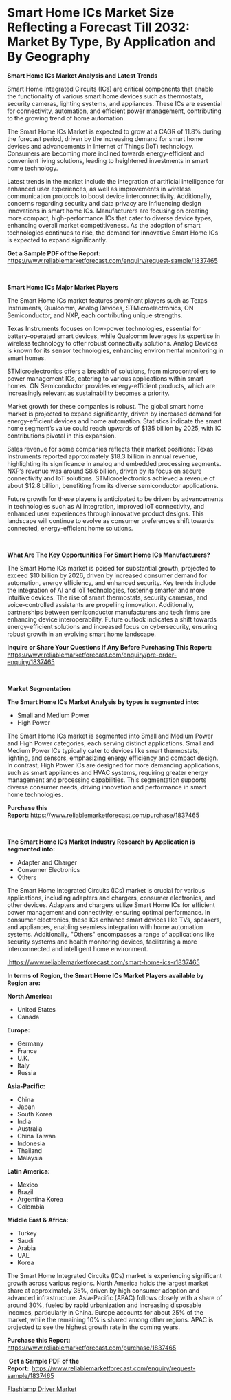 <p><h1>Smart Home ICs Market Size Reflecting a Forecast Till 2032: Market By Type, By Application and By Geography</h1></p><p><strong>Smart Home ICs Market Analysis and Latest Trends</strong></p>
<p><p>Smart Home Integrated Circuits (ICs) are critical components that enable the functionality of various smart home devices such as thermostats, security cameras, lighting systems, and appliances. These ICs are essential for connectivity, automation, and efficient power management, contributing to the growing trend of home automation.</p><p>The Smart Home ICs Market is expected to grow at a CAGR of 11.8% during the forecast period, driven by the increasing demand for smart home devices and advancements in Internet of Things (IoT) technology. Consumers are becoming more inclined towards energy-efficient and convenient living solutions, leading to heightened investments in smart home technology. </p><p>Latest trends in the market include the integration of artificial intelligence for enhanced user experiences, as well as improvements in wireless communication protocols to boost device interconnectivity. Additionally, concerns regarding security and data privacy are influencing design innovations in smart home ICs. Manufacturers are focusing on creating more compact, high-performance ICs that cater to diverse device types, enhancing overall market competitiveness. As the adoption of smart technologies continues to rise, the demand for innovative Smart Home ICs is expected to expand significantly.</p></p>
<p><strong>Get a Sample PDF of the Report:&nbsp;</strong> <a href="https://www.reliablemarketforecast.com/enquiry/request-sample/1837465?utm_campaign=2441&utm_medium=2&utm_source=Github&utm_content=ia&utm_term=13022025&utm_id=smart-home-ics">https://www.reliablemarketforecast.com/enquiry/request-sample/1837465</a></p>
<p>&nbsp;</p>
<p><strong>Smart Home ICs Major Market Players</strong></p>
<p><p>The Smart Home ICs market features prominent players such as Texas Instruments, Qualcomm, Analog Devices, STMicroelectronics, ON Semiconductor, and NXP, each contributing unique strengths. </p><p>Texas Instruments focuses on low-power technologies, essential for battery-operated smart devices, while Qualcomm leverages its expertise in wireless technology to offer robust connectivity solutions. Analog Devices is known for its sensor technologies, enhancing environmental monitoring in smart homes. </p><p>STMicroelectronics offers a breadth of solutions, from microcontrollers to power management ICs, catering to various applications within smart homes. ON Semiconductor provides energy-efficient products, which are increasingly relevant as sustainability becomes a priority.</p><p>Market growth for these companies is robust. The global smart home market is projected to expand significantly, driven by increased demand for energy-efficient devices and home automation. Statistics indicate the smart home segment’s value could reach upwards of $135 billion by 2025, with IC contributions pivotal in this expansion.</p><p>Sales revenue for some companies reflects their market positions: Texas Instruments reported approximately $18.3 billion in annual revenue, highlighting its significance in analog and embedded processing segments. NXP’s revenue was around $8.6 billion, driven by its focus on secure connectivity and IoT solutions. STMicroelectronics achieved a revenue of about $12.8 billion, benefiting from its diverse semiconductor applications.</p><p>Future growth for these players is anticipated to be driven by advancements in technologies such as AI integration, improved IoT connectivity, and enhanced user experiences through innovative product designs. This landscape will continue to evolve as consumer preferences shift towards connected, energy-efficient home solutions.</p></p>
<p>&nbsp;</p>
<p><strong>What Are The Key Opportunities For Smart Home ICs Manufacturers?</strong></p>
<p><p>The Smart Home ICs market is poised for substantial growth, projected to exceed $10 billion by 2026, driven by increased consumer demand for automation, energy efficiency, and enhanced security. Key trends include the integration of AI and IoT technologies, fostering smarter and more intuitive devices. The rise of smart thermostats, security cameras, and voice-controlled assistants are propelling innovation. Additionally, partnerships between semiconductor manufacturers and tech firms are enhancing device interoperability. Future outlook indicates a shift towards energy-efficient solutions and increased focus on cybersecurity, ensuring robust growth in an evolving smart home landscape.</p></p>
<p><strong>Inquire or Share Your Questions If Any Before Purchasing This Report:</strong> <a href="https://www.reliablemarketforecast.com/enquiry/pre-order-enquiry/1837465?utm_campaign=2441&utm_medium=2&utm_source=Github&utm_content=ia&utm_term=13022025&utm_id=smart-home-ics">https://www.reliablemarketforecast.com/enquiry/pre-order-enquiry/1837465</a></p>
<p>&nbsp;</p>
<p><strong>Market Segmentation</strong></p>
<p><strong>The Smart Home ICs Market Analysis by types is segmented into:</strong></p>
<p><ul><li>Small and Medium Power</li><li>High Power</li></ul></p>
<p><p>The Smart Home ICs market is segmented into Small and Medium Power and High Power categories, each serving distinct applications. Small and Medium Power ICs typically cater to devices like smart thermostats, lighting, and sensors, emphasizing energy efficiency and compact design. In contrast, High Power ICs are designed for more demanding applications, such as smart appliances and HVAC systems, requiring greater energy management and processing capabilities. This segmentation supports diverse consumer needs, driving innovation and performance in smart home technologies.</p></p>
<p><strong>Purchase this Report:&nbsp;</strong><a href="https://www.reliablemarketforecast.com/purchase/1837465?utm_campaign=2441&utm_medium=2&utm_source=Github&utm_content=ia&utm_term=13022025&utm_id=smart-home-ics">https://www.reliablemarketforecast.com/purchase/1837465</a></p>
<p>&nbsp;</p>
<p><strong>The Smart Home ICs Market Industry Research by Application is segmented into:</strong></p>
<p><ul><li>Adapter and Charger</li><li>Consumer Electronics</li><li>Others</li></ul></p>
<p><p>The Smart Home Integrated Circuits (ICs) market is crucial for various applications, including adapters and chargers, consumer electronics, and other devices. Adapters and chargers utilize Smart Home ICs for efficient power management and connectivity, ensuring optimal performance. In consumer electronics, these ICs enhance smart devices like TVs, speakers, and appliances, enabling seamless integration with home automation systems. Additionally, "Others" encompasses a range of applications like security systems and health monitoring devices, facilitating a more interconnected and intelligent home environment.</p></p>
<p><a href="https://www.reliablemarketforecast.com/smart-home-ics-r1837465?utm_campaign=2441&utm_medium=2&utm_source=Github&utm_content=ia&utm_term=13022025&utm_id=smart-home-ics">&nbsp;https://www.reliablemarketforecast.com/smart-home-ics-r1837465</a></p>
<p><strong>In terms of Region, the Smart Home ICs Market Players available by Region are:</strong></p>
<p>
    <p> <strong> North America: </strong>
        <ul>
            <li>United States</li>
            <li>Canada</li>
        </ul>
        </p> 
    <p> <strong> Europe: </strong>
        <ul>
            <li>Germany</li>
            <li>France</li>
            <li>U.K.</li>
            <li>Italy</li>
            <li>Russia</li>
        </ul>
        </p> 
    <p> <strong> Asia-Pacific: </strong>
        <ul>
            <li>China</li>
            <li>Japan</li>
            <li>South Korea</li>
            <li>India</li>
            <li>Australia</li>
            <li>China Taiwan</li>
            <li>Indonesia</li>
            <li>Thailand</li>
            <li>Malaysia</li>
        </ul>
        </p> 
    <p> <strong> Latin America: </strong>
        <ul>
            <li>Mexico</li>
            <li>Brazil</li>
            <li>Argentina Korea</li>
            <li>Colombia</li>
        </ul>
        </p> 
    <p> <strong> Middle East & Africa: </strong>
        <ul>
            <li>Turkey</li>
            <li>Saudi</li>
            <li>Arabia</li>
            <li>UAE</li>
            <li>Korea</li>
        </ul>
    </p>
    </p>
<p><p>The Smart Home Integrated Circuits (ICs) market is experiencing significant growth across various regions. North America holds the largest market share at approximately 35%, driven by high consumer adoption and advanced infrastructure. Asia-Pacific (APAC) follows closely with a share of around 30%, fueled by rapid urbanization and increasing disposable incomes, particularly in China. Europe accounts for about 25% of the market, while the remaining 10% is shared among other regions. APAC is projected to see the highest growth rate in the coming years.</p></p>
<p><strong>Purchase this Report: </strong><a href="https://www.reliablemarketforecast.com/purchase/1837465?utm_campaign=2441&utm_medium=2&utm_source=Github&utm_content=ia&utm_term=13022025&utm_id=smart-home-ics">https://www.reliablemarketforecast.com/purchase/1837465</a></p>
<p>&nbsp;<strong>Get a Sample PDF of the Report:&nbsp;&nbsp;</strong><a href="https://www.reliablemarketforecast.com/enquiry/request-sample/1837465?utm_campaign=2441&utm_medium=2&utm_source=Github&utm_content=ia&utm_term=13022025&utm_id=smart-home-ics">https://www.reliablemarketforecast.com/enquiry/request-sample/1837465</a></p>
<p><strong></strong></p>
<p><p><a href="https://github.com/bolalfredia7777/Market-Research-Report-List-1/blob/main/flashlamp-driver-market.md?utm_campaign=2441&utm_medium=2&utm_source=Github&utm_content=ia&utm_term=13022025&utm_id=smart-home-ics">Flashlamp Driver Market</a></p></p>